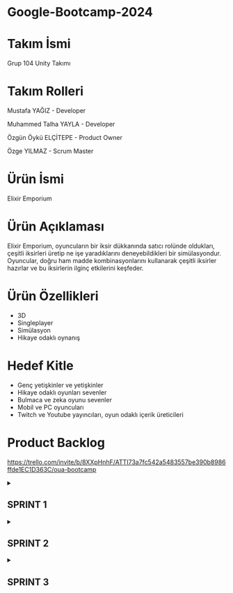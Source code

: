 # Google-Bootcamp-2024

# Takım İsmi
Grup 104 Unity Takımı

# Takım Rolleri
Mustafa YAĞIZ - Developer  

Muhammed Talha YAYLA - Developer 

Özgün Öykü ELÇİTEPE - Product Owner  

Özge YILMAZ - Scrum Master  

# Ürün İsmi
Elixir Emporium

# Ürün Açıklaması
Elixir Emporium, oyuncuların bir iksir dükkanında satıcı rolünde oldukları, çeşitli iksirleri üretip ne işe yaradıklarını deneyebildikleri bir simülasyondur. Oyuncular, doğru ham madde kombinasyonlarını kullanarak çeşitli iksirler hazırlar ve bu iksirlerin ilginç etkilerini keşfeder. 

# Ürün Özellikleri
- 3D
- Singleplayer
- Simülasyon
- Hikaye odaklı oynanış

# Hedef Kitle
- Genç yetişkinler ve yetişkinler
- Hikaye odaklı oyunları sevenler
- Bulmaca ve zeka oyunu sevenler
- Mobil ve PC oyuncuları
- Twitch ve Youtube yayıncıları, oyun odaklı içerik üreticileri

# Product Backlog
https://trello.com/invite/b/8XXpHnhF/ATTI73a7fc542a5483557be390b8986ffde1EC1D363C/oua-bootcamp

<details>
   <summary><h2> SPRINT 1 </h2></summary>
   
   - **Puan tamamlama mantığı:** Süreç boyunca tamamlanması planan toplam sprint puanı 34 olarak belirlenmiştir. İlk sprintte hedefin 10 puanlık kısmının bitirilmesi planlanmış ve hedefe ulaşılmıştır.
  
   - **Sprint Notları**
     * Product Owner rolü için Özgün Öykü Elçitepe seçildi.
     * Yapılacakların takibi için Trello kullanılması kararlaştırıldı.
     * Kullanıcak assetlerin low poly olmasına karar verildi.

  
   - **Daily Scrum:** Daily Scrum toplantıları sağladığı iletişim kolaylığı sebebiyle whatsapp üzerinden sağlanmıştır.

  

   *Whatsapp Daily Scrum Ekran Görüntüleri*

   <img width="818" alt="wp ss " src="https://github.com/mtalhaYAYLA/Google-Bootcamp-2024/assets/170249016/e34fb71d-607c-4b4f-9326-3e79f7218222">


   <img width="370" alt="wp ss 2" src="https://github.com/mtalhaYAYLA/Google-Bootcamp-2024/assets/170249016/9c253e11-e00d-4c8b-9d1c-8bf522b9142a">


   <img width="477" alt="wp ss 3" src="https://github.com/mtalhaYAYLA/Google-Bootcamp-2024/assets/170249016/db7ae95d-c0a1-46b1-b7f2-8768a3e79909">



   - **Sprint Board Update** 
   <img width="1079" alt="trello" src="https://github.com/mtalhaYAYLA/Google-Bootcamp-2024/assets/170249016/bd531e9e-f1e2-4f3f-98cc-d63d90b7140c">

   - **Ürün Durumu:** Ekran Görüntüleri
   ![WhatsApp Image 2024-06-29 at 21 19 47 (1)](https://github.com/mtalhaYAYLA/Google-Bootcamp-2024/assets/170249016/8b01d34e-8f81-4819-9002-ecad27869ccb)
   ![WhatsApp Image 2024-06-29 at 21 19 46](https://github.com/mtalhaYAYLA/Google-Bootcamp-2024/assets/170249016/16710e68-a46c-4cb9-a7ac-fedd378bf1dd)
   ![WhatsApp Image 2024-06-29 at 21 19 47](https://github.com/mtalhaYAYLA/Google-Bootcamp-2024/assets/170249016/e0ce7cff-17d3-4133-a965-78157352c945)
   ![WhatsApp Image 2024-07-04 at 22 55 48](https://github.com/mtalhaYAYLA/Google-Bootcamp-2024/assets/170249016/c2ca887a-49a6-4421-81d5-d08a6dc14469)
   ![WhatsApp Image 2024-07-04 at 22 55 51](https://github.com/mtalhaYAYLA/Google-Bootcamp-2024/assets/170249016/21f033c3-4747-41e7-80b8-71e682286395)

   - **Sprint Review**
     * Gökyüzü shader kullanarak oluşturuldu.
     * İksirlerin etkilerini kodlandı ve assetlere ekledi.
     * UI assetleri bulundu ve projeye dahil edildi.
     * Sprint review katılımcıları: Özgün Öykü Elçitepe, Özge Yılmaz, Mustafa Yağız, Muhammed Talha Yayla
   - **Sprint Retrospective:**
     * Ekip üyelerinin gelecek sprintlerde daha aktif olmasına vurgu yapılmıştır.
     * Takım toplantılarının daha düzenli ve planlı olması gerektiğine karar verilmiştir.
     
</details>


<details>
   <summary><h2> SPRINT 2 </h2></summary>
   
   - **Puan tamamlama mantığı:** İkinci sprintte hedefin 12 puanlık kısmının bitirilmesi planlanmış ve hedefe ulaşılmıştır.
  
   - **Daily Scrum:** Daily Scrum toplantıları sağladığı iletişim kolaylığı sebebiyle whatsapp üzerinden sağlanmıştır.

  

    *Whatsapp Daily Scrum Ekran Görüntüleri*

   <img width="689" alt="2 wp ss" src="https://github.com/user-attachments/assets/9fdaee4e-0874-4f50-8806-87944b556072">
   <img width="676" alt="2 wp ss 2" src="https://github.com/user-attachments/assets/fb92a133-da8d-4d8f-85ed-94c07e3198f9">

   - **Sprint Board Update** 
   <img width="1075" alt="trello 2" src="https://github.com/user-attachments/assets/334cea36-d609-42a5-8fca-48c94dd653ee">

   - **Ürün Durumu:** Ekran Görüntüleri
    ![WhatsApp Image 2024-07-20 at 16 44 23](https://github.com/user-attachments/assets/8bb0575c-ff70-410c-9cce-b29729d9b686)
    ![WhatsApp Image 2024-07-20 at 16 45 23](https://github.com/user-attachments/assets/d3cac225-50b1-4184-be29-18bfd290df46)

   - **Sprint Review**
     * Gece gündüz döngüsü yazıldı.
     * Mekan tasarımı yapıldı
     * Sesler eklendi.
     * Sprint review katılımcıları: Özgün Öykü Elçitepe, Özge Yılmaz, Mustafa Yağız, Muhammed Talha Yayla
    
   - **Sprint Retrospective:**
     * Ekip üyelerinin gelecek sprintlerde daha aktif olmasına vurgu yapılmıştır.
     * Takım toplantılarının daha düzenli ve planlı olması gerektiğine karar verilmiştir.

</details>

<details>
   <summary><h2> SPRINT 3 </h2></summary>

   - **Puan tamamlama mantığı:** Üçüncü sprintte hedefin 12 puanlık kısmının bitirilmesi planlanmış ve hedefe ulaşılmıştır. Böylece başlangıçta hedeflenen toplam 34 puana ulaşılmıştır.
  
   - **Daily Scrum:** Daily Scrum toplantıları sağladığı iletişim kolaylığı sebebiyle whatsapp üzerinden sağlanmıştır.

  

    *Whatsapp Daily Scrum Ekran Görüntüleri*
 
   <img width="715" alt="Ekran görüntüsü 2024-08-01 000128" src="https://github.com/user-attachments/assets/32c069bb-6119-4a02-8094-1bc135bb4b39">


   - **Sprint Board Update** 
   <img width="1076" alt="Ekran görüntüsü 2024-08-01 124308" src="https://github.com/user-attachments/assets/4b67cd5b-ff2b-4df5-8a42-2d387aaee864">


   - **Ürün Durumu:** Ekran Görüntüleri
   ![WhatsApp Image 2024-07-24 at 16 12 06](https://github.com/user-attachments/assets/2d23010b-c117-4f36-a424-d2ad81282c18)
   ![image](https://github.com/user-attachments/assets/4f13c2df-343e-4491-9985-2c7ee133d277)
   ![image](https://github.com/user-attachments/assets/1ed79fba-04d4-4a86-9fbf-0ff41749d4fb)

   - **Sprint Review**
     * Grubun ismine karar verildi.
     * Oyun giriş ekranı tasarlandı.
     * Ürün çıktısı alındı.
     * Sprint review katılımcıları: Özgün Öykü Elçitepe, Özge Yılmaz, Mustafa Yağız, Muhammed Talha Yayla
    
   - **Sprint Retrospective:**
     * Ekip üyeleri arasındaki iletişimin devam etmesine vurgu yapılmıştır.
